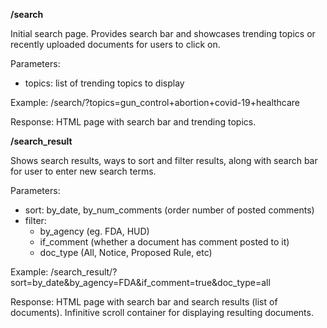**/search**

Initial search page. Provides search bar and showcases trending topics or recently uploaded documents for users to click on.

Parameters:

- topics: list of trending topics to display 

Example: /search/?topics=gun_control+abortion+covid-19+healthcare

Response: HTML page with search bar and trending topics.

**/search_result** 

Shows search results, ways to sort and filter results, along with search bar for user to enter new search terms. 

Parameters: 

- sort: by_date, by_num_comments (order number of posted comments)
- filter: 
    * by_agency (eg. FDA, HUD)
    * if_comment (whether a document has comment posted to it)
    * doc_type (All, Notice, Proposed Rule, etc)

Example: /search_result/?sort=by_date&by_agency=FDA&if_comment=true&doc_type=all

Response: HTML page with search bar and search results (list of documents). Infinitive scroll container for displaying resulting documents.




